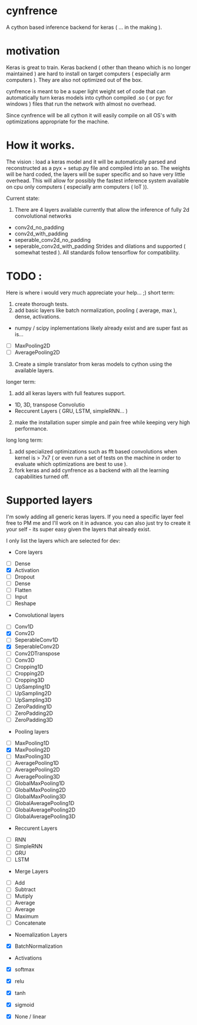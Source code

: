 # cynfrence
A cython based inference backend for keras ( ... in the making ). 

# motivation
Keras is great to train. Keras backend ( other than theano which is no longer maintained ) are hard to install on target computers ( especially arm computers ). They are also not optimized out of the box. 

cynfrence is meant to be a super light weight set of code that can automatically turn keras models into cython compiled .so ( or pyc for windows ) files that run the network with almost no overhead. 

Since cynfrence will be all cython it will easily compile on all OS's with optimizations appropriate for the machine. 

# How it works. 
The vision : load a keras model and it will be automatically parsed and reconstructed as a pyx + setup.py file and compiled into an so. 
The weights will be hard coded, the layers will be super specific and so have very little overhead. This will allow for possibly the fastest inference system available on cpu only computers ( especially arm computers ( IoT )). 

Current state: 
1) There are 4 layers available currently that allow the inference of fully 2d convolutional networks 
* conv2d_no_padding
* conv2d_with_padding
* seperable_conv2d_no_padding
* seperable_conv2d_with_padding
Strides and dilations and supported ( somewhat tested ).
All standards follow tensorflow for compatibility. 

# TODO :

Here is where i would very much appreciate your help... ;)
short term:
1) create thorough tests. 
2) add basic layers like batch normalization, pooling ( average, max ), dense, activations. 
* numpy / scipy inplementations likely already exist and are super fast as is... 
-[ ] MaxPooling2D
-[ ] AveragePooling2D

3) Create a simple translator from keras models to cython using the available layers. 

longer term:
1) add all keras layers with full features support. 
* 1D, 3D, transpose Convolutio
* Reccurent Layers ( GRU, LSTM, simpleRNN... )
2) make the installation super simple and pain free while keeping very high performance.

long long term:
1) add specialized optimizations such as fft based convolutions when kernel is > 7x7 ( or even run a set of tests on the machine in order to evaluate which optimizations are best to use ). 
2) fork keras and add cynfrence as a backend with all the learning capabilities turned off. 



# Supported layers 
I'm sowly adding all generic keras layers. If you need a specific layer feel free to PM me and I'll work on it in advance. you can also just try to create it your self - its super easy given the layers that already exist.

I only list the layers which are selected for dev:

* Core layers
- [ ] Dense
- [x] Activation
- [ ] Dropout
- [ ] Dense
- [ ] Flatten
- [ ] Input
- [ ] Reshape

* Convolutional layers
- [ ] Conv1D
- [x] Conv2D
- [ ] SeperableConv1D
- [x] SeperableConv2D
- [ ] Conv2DTranspose
- [ ] Conv3D
- [ ] Cropping1D
- [ ] Cropping2D
- [ ] Cropping3D
- [ ] UpSampling1D
- [ ] UpSampling2D
- [ ] UpSampling3D
- [ ] ZeroPadding1D
- [ ] ZeroPadding2D
- [ ] ZeroPadding3D 

* Pooling layers
- [ ] MaxPooling1D
- [x] MaxPooling2D
- [ ] MaxPooling3D
- [ ] AveragePooling1D
- [ ] AveragePooling2D
- [ ] AveragePooling3D
- [ ] GlobalMaxPooling1D
- [ ] GlobalMaxPooling2D
- [ ] GlobalMaxPooling3D
- [ ] GlobalAveragePooling1D
- [ ] GlobalAveragePooling2D
- [ ] GlobalAveragePooling3D 

* Reccurent Layers
- [ ] RNN
- [ ] SimpleRNN
- [ ] GRU
- [ ] LSTM

* Merge Layers
- [ ] Add
- [ ] Subtract
- [ ] Mutiply
- [ ] Average
- [ ] Average
- [ ] Maximum
- [ ] Concatenate 

* Noemalization Layers
- [x] BatchNormalization

* Activations
- [x] softmax
- [x] relu
- [x] tanh
- [x] sigmoid
- [x] None / linear 












